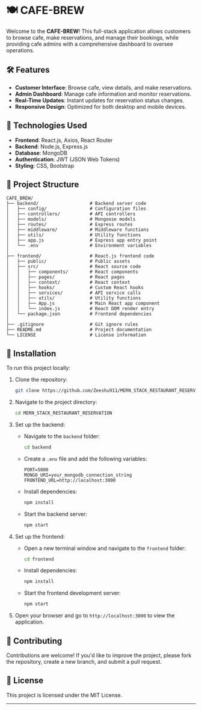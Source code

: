 # 🍽️ CAFE-BREW

Welcome to the **CAFE-BREW**! This full-stack application allows customers to browse cafe, make reservations, and manage their bookings, while providing cafe admins with a comprehensive dashboard to oversee operations.

## 🛠️ Features

* **Customer Interface**: Browse cafe, view details, and make reservations.
* **Admin Dashboard**: Manage cafe information and monitor reservations.
* **Real-Time Updates**: Instant updates for reservation status changes.
* **Responsive Design**: Optimized for both desktop and mobile devices.

## 🧱 Technologies Used

* **Frontend**: React.js, Axios, React Router
* **Backend**: Node.js, Express.js
* **Database**: MongoDB
* **Authentication**: JWT (JSON Web Tokens)
* **Styling**: CSS, Bootstrap

## 📂 Project Structure

```
CAFE_BREW/
├── backend/                   # Backend server code
│   ├── config/                # Configuration files
│   ├── controllers/           # API controllers
│   ├── models/                # Mongoose models
│   ├── routes/                # Express routes
│   ├── middleware/            # Middleware functions
│   ├── utils/                 # Utility functions
│   ├── app.js                 # Express app entry point
│   └── .env                   # Environment variables
│
├── frontend/                  # React.js frontend code
│   ├── public/                # Public assets
│   ├── src/                   # React source code
│   │   ├── components/        # React components
│   │   ├── pages/             # React pages
│   │   ├── context/           # React context
│   │   ├── hooks/             # Custom React hooks
│   │   ├── services/          # API service calls
│   │   ├── utils/             # Utility functions
│   │   ├── App.js             # Main React app component
│   │   └── index.js           # React DOM render entry
│   └── package.json           # Frontend dependencies
│
├── .gitignore                 # Git ignore rules
├── README.md                  # Project documentation
└── LICENSE                    # License information
```

## 🚀 Installation

To run this project locally:

1. Clone the repository:

   ```bash
   git clone https://github.com/Zeeshu911/MERN_STACK_RESTAURANT_RESERVATION.git
   ```

2. Navigate to the project directory:

   ```bash
   cd MERN_STACK_RESTAURANT_RESERVATION
   ```

3. Set up the backend:

   * Navigate to the `backend` folder:

     ```bash
     cd backend
     ```

   * Create a `.env` file and add the following variables:

     ```
     PORT=5000
     MONGO_URI=your_mongodb_connection_string
     FRONTEND_URL=http://localhost:3000
     ```

   * Install dependencies:

     ```bash
     npm install
     ```

   * Start the backend server:

     ```bash
     npm start
     ```

4. Set up the frontend:

   * Open a new terminal window and navigate to the `frontend` folder:

     ```bash
     cd frontend
     ```

   * Install dependencies:

     ```bash
     npm install
     ```

   * Start the frontend development server:

     ```bash
     npm start
     ```

5. Open your browser and go to `http://localhost:3000` to view the application.

## 🤝 Contributing

Contributions are welcome! If you'd like to improve the project, please fork the repository, create a new branch, and submit a pull request.

## 📄 License

This project is licensed under the MIT License.

---

